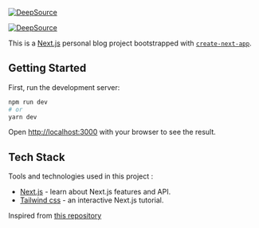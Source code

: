 [![DeepSource](https://deepsource.io/gh/akilesh-io/akilesh.svg/?label=active+issues&show_trend=true&token=VKpH0jbNa6Cr4c_AAEcBgNCr)](https://deepsource.io/gh/Akilesh2112/hselika/?ref=repository-badge)

[![DeepSource](https://deepsource.io/gh/akilesh-io/akilesh.svg/?label=resolved+issues&show_trend=true&token=VKpH0jbNa6Cr4c_AAEcBgNCr)](https://deepsource.io/gh/Akilesh2112/hselika/?ref=repository-badge)

This is a [Next.js](https://nextjs.org/) personal blog project bootstrapped with [`create-next-app`](https://github.com/vercel/next.js/tree/canary/packages/create-next-app).


## Getting Started

First, run the development server:

```bash
npm run dev
# or
yarn dev
```

Open [http://localhost:3000](http://localhost:3000) with your browser to see the result.

## Tech Stack
Tools and technologies used in this project :

- [Next.js](https://nextjs.org/) - learn about Next.js features and API.
- [Tailwind css](https://tailwindcss.com/) - an interactive Next.js tutorial.



Inspired from [this repository ](https://github.com/GLaDO8/nextjs-portfolio.git)
